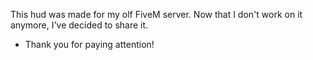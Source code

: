 This hud was made for my olf FiveM server. Now that I don't work on it anymore, I've decided to share it.

- Thank you for paying attention!
